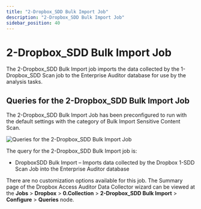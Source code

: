 ```yaml
---
title: "2-Dropbox_SDD Bulk Import Job"
description: "2-Dropbox_SDD Bulk Import Job"
sidebar_position: 40
---
```


# 2-Dropbox_SDD Bulk Import Job

The 2-Dropbox_SDD Bulk Import job imports the data collected by the 1-Dropbox_SDD Scan job to the
Enterprise Auditor database for use by the analysis tasks.

## Queries for the 2-Dropbox_SDD Bulk Import Job

The 2-Dropbox_SDD Bulk Import Job has been preconfigured to run with the default settings with the
category of Bulk Import Sensitive Content Scan.

![Queries for the 2-Dropbox_SDD Bulk Import Job](/images/accessanalyzer/11.6/solutions/dropbox/collection/sddbulkimportquery.webp)

The query for the 2-Dropbox_SDD Bulk Import job is:

- DropboxSDD Bulk Import – Imports data collected by the Dropbox 1-SDD Scan Job into the Enterprise
  Auditor database

There are no customization options available for this job. The Summary page of the Dropbox Access
Auditor Data Collector wizard can be viewed at the **Jobs** > **Dropbox** > **0.Collection** >
**2-Dropbox_SDD Bulk Import** > **Configure** > **Queries** node.

